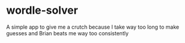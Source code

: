 # wordle-solver
A simple app to give me a crutch because I take way too long to make guesses and Brian beats me way too consistently
